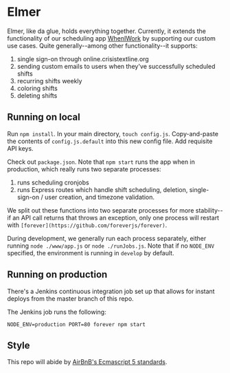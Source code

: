 # Elmer
Elmer, like da glue, holds everything together. Currently, it extends the functionality of our scheduling app [WhenIWork](http://wheniwork.com/) by supporting our custom use cases. Quite generally--among other functionality--it supports:

1. single sign-on through online.crisistextline.org
2. sending custom emails to users when they've successfully scheduled shifts
3. recurring shifts weekly
4. coloring shifts
5. deleting shifts

## Running on local
Run `npm install`. In your main directory, `touch config.js`. Copy-and-paste the contents of `config.js.default` into this new config file. Add requisite API keys.

Check out `package.json`. Note that `npm start` runs the app when in production, which really runs two separate processes:

1. runs scheduling cronjobs
2. runs Express routes which handle shift scheduling, deletion, single-sign-on / user creation, and timezone validation.

We split out these functions into two separate processes for more stability--if an API call returns that throws an exception, only one process will restart with `[forever](https://github.com/foreverjs/forever)`.

During development, we generally run each process separately, either running `node ./www/app.js` or `node ./runJobs.js`. Note that if no `NODE_ENV` specified, the environment is running in `develop` by default.

## Running on production

There's a Jenkins continuous integration job set up that allows for instant deploys from the master branch of this repo.

The Jenkins job runs the following:

`NODE_ENV=production PORT=80 forever npm start`

## Style
This repo will abide by [AirBnB's Ecmascript 5 standards](https://github.com/airbnb/javascript/tree/master/es5).
